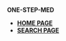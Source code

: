 <strong>ONE-STEP-MED</strong>

<ul>
  <li><a href="https://udaybhaskarsingipurapu.github.io/ONE-STEP-MED/csp_homepage"><strong>HOME PAGE</strong></a></li>
  <li><a href="https://udaybhaskarsingipurapu.github.io/ONE-STEP-MED/csp_2ndpage"><strong>SEARCH PAGE</strong></a></li>
</ul>
